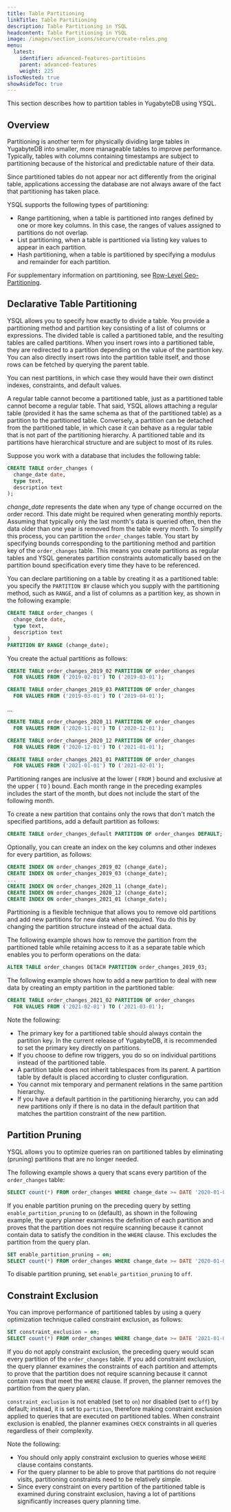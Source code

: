 ```yaml
---
title: Table Partitioning
linkTitle: Table Partitioning
description: Table Partitioning in YSQL
headcontent: Table Partitioning in YSQL
image: /images/section_icons/secure/create-roles.png
menu:
  latest:
    identifier: advanced-features-partitioins
    parent: advanced-features
    weight: 225
isTocNested: true
showAsideToc: true
---
```


This section describes how to partition tables in YugabyteDB using YSQL.

## Overview

Partitioning is another term for physically dividing large tables in YugabyteDB into smaller, more manageable tables to improve performance. Typically, tables with columns containing timestamps are subject to partitioning because of the historical and predictable nature of their data.

Since partitioned tables do not appear nor act differently from the original table, applications accessing the database are not always aware of the fact that partitioning has taken place.

YSQL supports the following types of partitioning:

- Range partitioning, when a table is partitioned into ranges defined by one or more key columns. In this case, the ranges of values assigned to partitions do not overlap.
- List partitioning, when a table is partitioned via listing key values to appear in each partition.
- Hash partitioning, when a table is partitioned by specifying a modulus and remainder for each partition.

For supplementary information on partitioning, see [Row-Level Geo-Partitioning](../../multi-region-deployments/row-level-geo-partitioning/).

## Declarative Table Partitioning

YSQL allows you to specify how exactly to divide a table. You provide a partitioning method and partition key consisting of a list of columns or expressions. The divided table is called a partitioned table, and the resulting tables are called partitions. When you insert rows into a partitioned table, they are redirected to a partition depending on the value of the partition key. You can also directly insert rows into the partition table itself, and those rows can be fetched by querying the parent table.

You can nest partitions, in which case they would have their own distinct indexes, constraints, and default values.

A regular table cannot become a partitioned table, just as a partitioned table cannot become a regular table. That said, YSQL allows attaching a regular table (provided it has the same schema as that of the partitioned table) as a partition to the partitioned table. Conversely, a partition can be detached from the partitioned table, in which case it can behave as a regular table that is not part of the partitioning hierarchy. A partitioned table and its partitions have hierarchical structure and are subject to most of its rules.

Suppose you work with a database that includes the following table:

```sql
CREATE TABLE order_changes (
  change_date date,
  type text,
  description text
);
```

*change_date* represents the date when any type of change occurred on the order record. This date might be required when generating monthly reports. Assuming that typically only the last month's data is queried often, then the data older than one year is removed from the table every month. To simplify this process, you can partition the `order_changes` table. You start by specifying bounds corresponding to the partitioning method and partition key of the `order_changes` table. This means you create partitions as regular tables and YSQL generates partition constraints automatically based on the partition bound specification every time they have to be referenced.

You can declare partitioning on a table by creating it as a partitioned table: you specify the `PARTITION BY` clause which you supply with the partitioning method, such as `RANGE`, and a list of columns as a partition key, as shown in the following example:

```sql
CREATE TABLE order_changes (
  change_date date,
  type text,
  description text
)
PARTITION BY RANGE (change_date);
```

You create the actual partitions as follows:

```sql
CREATE TABLE order_changes_2019_02 PARTITION OF order_changes
  FOR VALUES FROM ('2019-02-01') TO ('2019-03-01');
```

```sql
CREATE TABLE order_changes_2019_03 PARTITION OF order_changes
  FOR VALUES FROM ('2019-03-01') TO ('2019-04-01');
```

...

```sql
CREATE TABLE order_changes_2020_11 PARTITION OF order_changes
  FOR VALUES FROM ('2020-11-01') TO ('2020-12-01');
```

```sql
CREATE TABLE order_changes_2020_12 PARTITION OF order_changes
  FOR VALUES FROM ('2020-12-01') TO ('2021-01-01');
```

```sql
CREATE TABLE order_changes_2021_01 PARTITION OF order_changes
  FOR VALUES FROM ('2021-01-01') TO ('2021-02-01');
```

Partitioning ranges are inclusive at the lower ( `FROM` ) bound and exclusive at the upper ( `TO` ) bound.
Each month range in the preceding examples includes the start of the month, but does not include the start of the following month.

To create a new partition that contains only the rows that don't match the specified partitions, add a default partition as follows:

```sql
CREATE TABLE order_changes_default PARTITION OF order_changes DEFAULT;
```

Optionally, you can create an index on the key columns and other indexes for every partition, as follows:

```sql
CREATE INDEX ON order_changes_2019_02 (change_date);
CREATE INDEX ON order_changes_2019_03 (change_date);
...
CREATE INDEX ON order_changes_2020_11 (change_date);
CREATE INDEX ON order_changes_2020_12 (change_date);
CREATE INDEX ON order_changes_2021_01 (change_date);
```

Partitioning is a flexible technique that allows you to remove old partitions and add new partitions for new data when required. You do this by changing the partition structure instead of the actual data.

The following example shows how to remove the partition from the partitioned table while retaining access to it as a separate table which enables you to perform operations on the data:

```sql
ALTER TABLE order_changes DETACH PARTITION order_changes_2019_03;
```

The following example shows how to add a new partition to deal with new data by creating an empty partition in the partitioned table:

```sql
CREATE TABLE order_changes_2021_02 PARTITION OF order_changes
  FOR VALUES FROM ('2021-02-01') TO ('2021-03-01');
```

Note the following:

- The primary key for a partitioned table should always contain the partition key. In the current release of YugabyteDB, it is recommended to set the primary key directly on partitions.
- If you choose to define row triggers, you do so on individual partitions instead of the partitioned table.
- A partition table does not inherit tablespaces from its parent. A partition table by default is placed according to cluster configuration.
- You cannot mix temporary and permanent relations in the same partition hierarchy.
- If you have a default partition in the partitioning hierarchy, you can add new partitions only if there is no data in the default partition that matches the partition constraint of the new partition.

## Partition Pruning

YSQL allows you to optimize queries ran on partitioned tables by eliminating (pruning) partitions that are no longer needed.

The following example shows a query that scans every partition of the `order_changes` table:

```sql
SELECT count(*) FROM order_changes WHERE change_date >= DATE '2020-01-01';
```

If you enable partition pruning on the preceding query by setting `enable_partition_pruning` to `on` (default), as shown in the following example, the query planner examines the definition of each partition and proves that the partition does not require scanning because it cannot contain data to satisfy the condition in the `WHERE` clause. This excludes the partition from the query plan.

```sql
SET enable_partition_pruning = on;
SELECT count(*) FROM order_changes WHERE change_date >= DATE '2020-01-01';
```

To disable partition pruning, set `enable_partition_pruning` to `off`.

## Constraint Exclusion

You can improve performance of partitioned tables by using a query optimization technique called constraint exclusion, as follows:

```sql
SET constraint_exclusion = on;
SELECT count(*) FROM order_changes WHERE change_date >= DATE '2021-01-01';
```

If you do not apply constraint exclusion, the preceding query would scan every partition of the `order_changes` table. If you add constraint exclusion, the query planner examines the constraints of each partition and attempts to prove that the partition does not require scanning because it cannot contain rows that meet the `WHERE` clause. If proven, the planner removes the partition from the query plan.

`constraint_exclusion` is not enabled (set to `on`) nor disabled (set to `off`) by default; instead, it is set to `partition`, therefore making constraint exclusion applied to queries that are executed on partitioned tables. When constraint exclusion is enabled, the planner examines `CHECK` constraints in all queries regardless of their complexity.

Note the following:

- You should only apply constraint exclusion to queries whose `WHERE` clause contains constants.
- For the query planner to be able to prove that partitions do not require visits, partitioning constraints need to be relatively simple.
- Since every constraint on every partition of the partitioned table is examined during constraint exclusion, having a lot of partitions significantly increases query planning time.
